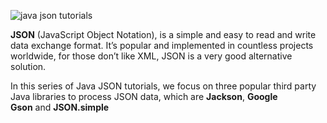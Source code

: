 ![java json tutorials](http://www.mkyong.com/wp-content/uploads/2011/08/java-json.png)

**JSON** (JavaScript Object Notation), is a simple and easy to read and write data exchange format. It’s popular and implemented in countless projects worldwide, for those don’t like XML, JSON is a very good alternative solution.

In this series of Java JSON tutorials, we focus on three popular third party Java libraries to process JSON data, which are **Jackson**, **Google Gson** and **JSON.simple**
